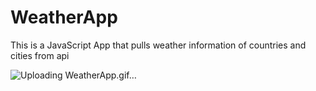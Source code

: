 # WeatherApp
 This is a JavaScript App that pulls weather information of countries and cities from api
 
![Uploading WeatherApp.gif…]()

